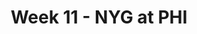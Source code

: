 ---
layout: game
title: Week 11 - NYG at PHI
season: 2003
game_id: 2003_11_NYG_PHI
away_team: NYG
home_team: PHI
---